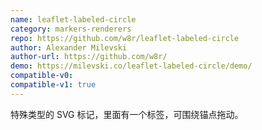 ```yaml
---
name: leaflet-labeled-circle
category: markers-renderers
repo: https://github.com/w8r/leaflet-labeled-circle
author: Alexander Milevski
author-url: https://github.com/w8r/
demo: https://milevski.co/leaflet-labeled-circle/demo/
compatible-v0:
compatible-v1: true
---
```


特殊类型的 SVG 标记，里面有一个标签，可围绕锚点拖动。
